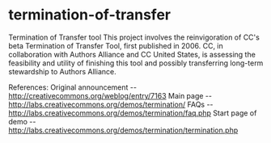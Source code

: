 # termination-of-transfer
Termination of Transfer tool
This project involves the reinvigoration of CC's beta Termination of Transfer Tool, first published in 2006. CC, in collaboration with Authors Alliance and CC United States, is assessing the feasibility and utility of finishing this tool and possibly transferring long-term stewardship to Authors Alliance.

References:
Original announcement -- http://creativecommons.org/weblog/entry/7163
Main page -- http://labs.creativecommons.org/demos/termination/
FAQs -- http://labs.creativecommons.org/demos/termination/faq.php
Start page of demo -- http://labs.creativecommons.org/demos/termination/termination.php
